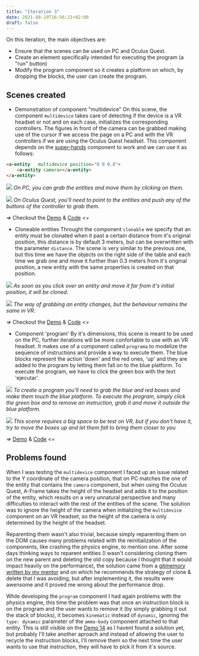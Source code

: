 ```yaml
---
title: "Iteration 3"
date: 2021-08-19T16:56:21+02:00
draft: false
---
```


On this iteration, the main objectives are:
+ Ensure that the scenes can be used on PC and Oculus Quest.
+ Create an element specifically intended for executing the program (a "run" button)
+ Modify the program component so it creates a platform on which, by dropping the blocks, the user can create the program.

## Scenes created
- Demonstration of component "multidevice"
On this scene, the component `multidevice` takes care of detecting if the device is a VR headset or not and on each case, initializes the corresponding controllers. The figures in front of the camera can be grabbed making use of the cursor if we access the page on a PC and with the VR controllers if we are using the Oculus Quest headset.
This component depends on the [super-hands](https://github.com/wmurphyrd/aframe-super-hands-component) component to work and we can use it as follows:
```html 
<a-entity   multidevice position="0 0 0.8">     
    <a-entity camera></a-entity> 
</a-entity>
```

![](/vr-programming/img/demo12_PC.gif)
*On PC, you can grab the entities and move them by clicking on them.*

![](/vr-programming/img/demo12_VR.gif)
*On Oculus Quest, you'll need to point to the entities and push any of the buttons of the controller to grab them.*

*=>* Checkout the [Demo](/vr-programming/scenes/demos/demo12) & [Code](https://github.com/jdjuli/aframe-vr-programming/blob/main/docs/scenes/demos/demo12/index.html) *<=*

- Cloneable entities
Throught the component `clonable` we specify that an entity must be clonated when it past a certain distance from it's original position, this distance is by default 3 meters, but can be overwritten with the parameter `distance`.
The scene is very similar to the previous one, but this time we have the objects on the right side of the table and each time we grab one and move it further than 0.3 meters from it's original position, a new entity with the same properties is created on that position.

![](/vr-programming/img/demo13_PC.gif)
*As soon as you click over an entity and move it far from it's initial position, it will be cloned.*

![](/vr-programming/img/demo13_VR.gif)
*The way of grabbing an entity changes, but the behaviour remains the same in VR.*

*=>* Checkout the [Demo](/vr-programming/scenes/demos/demo13) & [Code](https://github.com/jdjuli/aframe-vr-programming/blob/main/docs/scenes/demos/demo13/index.html) *<=*

- Component 'program'
By it's dimensions, this scene is meant to be used on the PC, further iterations will be more confortable to use with an VR headset. It makes use of a component called `programa` to modelize the sequence of instructions and provide a way to execute them.
The blue blocks represent the action 'down' and the red ones, 'up' and they are added to the program by letting them fall on to the blue platform. To execute the program, we have to click the green box with the text 'ejecutar'.

![](/vr-programming/img/demo14_PC.gif)
*To create a program you'll need to grab the blue and red boxes and make them touch the blue platform. To execute the program, simply click the green box and to remove an instruction, grab it and move it outside the blue platform.*

![](/vr-programming/img/demo14_VR.gif)
*This scene requires a big space to be test on VR, but if you don't have it, try to move the boxes up and let them fall to bring them closer to you*

*=>* [Demo](/vr-programming/scenes/demos/demo14) & [Code](https://github.com/jdjuli/aframe-vr-programming/blob/main/docs/scenes/demos/demo14/index.html) *<=*

## Problems found
When I was testing the `multidevice` component I faced up an issue related to the Y coordinate of the camera position, that on PC matches the one of the entity that contains the `camera` component, but when using the Oculus Quest, A-Frame takes the height of the headset and adds it to the position of the entity, which results on a very unnatural perspective and many difficulties to interact with the rest of the entities of the scene. The solution was to ignore the height of the camera when initializing the `multidevice` component on an VR headset, so the height of the camera is only determined by the height of the headset.

Reparenting them wasn't also trivial, because simply reparenting them on the DOM causes many problems related with the reinitialization of the components, like crashing the physics engine, to mention one. After some days thinking ways to reparent entities (I wasn't considering cloning them on the new parent and deleting the old copy because I thought that it would impact heavily on the performance), the solution came from a [gitmemory written by my mentor](https://www.gitmemory.com/issue/aframevr/aframe/2425/753673035) and on which he recommends the strategy of clone & delete that I was avoiding, but after implementing it, the results were awensome and it proved me wrong about the performance drop.

While developing the `program` component I had again problems with the physics engine, this time the problem was that once an instruction block is on the program and the user wants to remove it (by simply grabbing it out the stack of blocks), it becomes `kinematic` instead of `dynamic`, ignoring the `type: dynamic` parameter of the `ammo-body` component attached to that entity. This is still visible on the [Demo 14](/scenes/demos/demo14) as I havent found a solution yet, but probably I'll take another aproach and instead of allowing the user to recycle the instruction blocks, I'll remove them so the next time the user wants to use that instruction, they will have to pick it from it`s source.